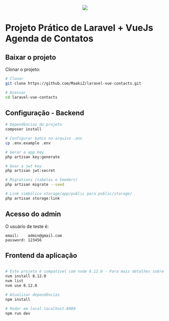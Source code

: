 <p align="center"><img src="https://laravel.com/assets/img/components/logo-laravel.svg"></p>

# Projeto Prático de Laravel + VueJs Agenda de Contatos

## Baixar o projeto
Clonar o projeto:
``` bash
# Clonar
git clone https://github.com/MaakiZ/laravel-vue-contacts.git

# Acessar
cd laravel-vue-contacts
```

## Configuração - Backend

``` bash
# Dependências do projeto
composer install

# Configurar banco no arquivo .env
cp .env.example .env

# Gerar a app key
php artisan key:generate

# Gear a jwt key
php artisan jwt:secret

# Migrations (tabelas e Seeders)
php artisan migrate --seed

# Link simbólico storage/app/public para public/storage/
php artisan storage:link
```

## Acesso do admin
O usuário de teste é:
```
email:    admin@gmail.com
password: 123456
```

## Frontend da aplicação
``` bash

# Este projeto é compatível com node 8.12.0 - Para mais detalhes sobre nvm: https://tecadmin.net/install-nodejs-with-nvm/
nvm install 8.12.0
nvm list
nvm use 8.12.0

# Atualizar dependências
npm install

# Rodar em local localhost:8080
npm run dev

```